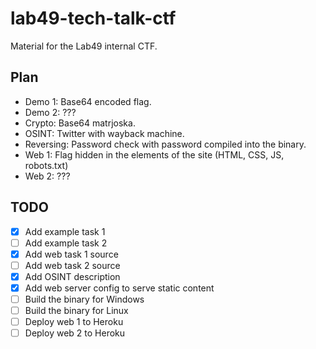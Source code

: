# lab49-tech-talk-ctf

Material for the Lab49 internal CTF.

## Plan

- Demo 1: Base64 encoded flag.
- Demo 2: ???
- Crypto: Base64 matrjoska.
- OSINT: Twitter with wayback machine.
- Reversing: Password check with password compiled into the binary.
- Web 1: Flag hidden in the elements of the site (HTML, CSS, JS, robots.txt)
- Web 2: ???

## TODO

- [x] Add example task 1
- [ ] Add example task 2
- [x] Add web task 1 source
- [ ] Add web task 2 source
- [x] Add OSINT description
- [x] Add web server config to serve static content
- [ ] Build the binary for Windows
- [ ] Build the binary for Linux
- [ ] Deploy web 1 to Heroku
- [ ] Deploy web 2 to Heroku
